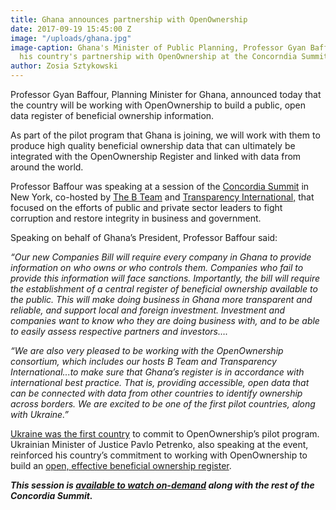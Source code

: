 ```yaml
---
title: Ghana announces partnership with OpenOwnership
date: 2017-09-19 15:45:00 Z
image: "/uploads/ghana.jpg"
image-caption: Ghana's Minister of Public Planning, Professor Gyan Baffour, announing
  his country's partnership with OpenOwnership at the Concorndia Summit
author: Zosia Sztykowski
---
```


Professor Gyan Baffour, Planning Minister for Ghana, announced today that the country will be working with OpenOwnership to build a public, open data register of beneficial ownership information.

As part of the pilot program that Ghana is joining, we will work with them to produce high quality beneficial ownership data that can ultimately be integrated with the OpenOwnership Register and linked with data from around the world.

Professor Baffour was speaking at a session of the [Concordia Summit](http://www.concordia.net/) in New York,  co-hosted by [The B Team](http://bteam.org/) and [Transparency International,](https://www.transparency.org/) that focused on the efforts of public and private sector leaders to fight corruption and restore integrity in business and government.

Speaking on behalf of Ghana’s President, Professor Baffour said:

*“Our new Companies Bill will require every company in Ghana to provide information on who owns or who controls them. Companies who fail to provide this information will face sanctions. Importantly, the bill will require the establishment of a central register of beneficial ownership available to the public. This will make doing business in Ghana more transparent and reliable, and support local and foreign investment. Investment and companies want to know who they are doing business with, and to be able to easily assess respective partners and investors….*

*“We are also very pleased to be working with the OpenOwnership consortium, which includes our hosts B Team and Transparency International...to make sure that Ghana’s register is in accordance with international best practice. That is, providing accessible, open data that can be connected with data from other countries to identify ownership across borders. We are excited to be one of the first pilot countries, along with Ukraine.”*

[Ukraine was the first country](https://openownership.org/news/ukraine-becomes-the-first-country-to-integrate-with-openownership/) to commit to OpenOwnership’s pilot program. Ukrainian Minister of Justice Pavlo Petrenko, also speaking at the event, reinforced his country’s commitment to working with OpenOwnership to build an [open, effective beneficial ownership register](https://openownership.org/news/not-just-public-but-useful-the-right-way-to-set-up-a-beneficial-ownership-register/).

***This session is [available to watch on-demand](https://www.youtube.com/watch?v=dnq-D-DlQcQ) along with the rest of the Concordia Summit.***